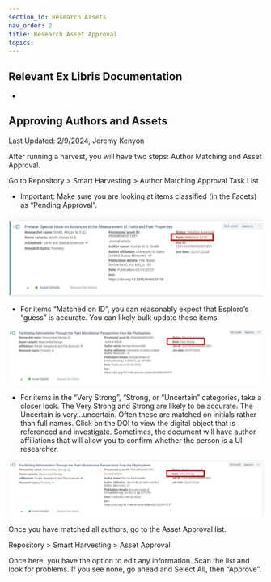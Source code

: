 ```yaml
---
section_id: Research Assets
nav_order: 2
title: Research Asset Approval
topics:
---
```

## Relevant Ex Libris Documentation
-

## Approving Authors and Assets

Last Updated: 2/9/2024, Jeremy Kenyon

After running a harvest, you will have two steps: Author Matching and Asset Approval.

Go to Repository \> Smart Harvesting \> Author Matching Approval Task List

- Important: Make sure you are looking at items classified (in the Facets) as “Pending Approval”.

<img src="../../images/research-asset-approval-1.jpg" width="800" alt="A screenshot of a submitted verso asset, awaiting author matching approval and displaying a 'matched on ID' notice">
    
- For items “Matched on ID”, you can reasonably expect that Esploro’s “guess” is accurate. You can likely bulk update these items.  

<img src="../../images/research-asset-approval-2.jpg" width="800" alt="A screenshot of a submitted verso asset, awaiting author matching approval and displaying a 'very strong' notice">

- For items in the “Very Strong”, “Strong, or “Uncertain” categories, take a closer look. The Very Strong and Strong are likely to be accurate. The Uncertain is very…uncertain. Often these are matched on initials rather than full names. Click on the DOI to view the digital object that is referenced and investigate. Sometimes, the document will have author affiliations that will allow you to confirm whether the person is a UI researcher. 

<img src="../../images/research-asset-approval-3.jpg" width="800" alt="A screenshot of a submitted verso asset, awaiting author matching approval and displaying a 'strong' notice">

Once you have matched all authors, go to the Asset Approval list.

Repository \> Smart Harvesting \> Asset Approval

Once here, you have the option to edit any information. Scan the list and look for problems. If you see none, go ahead and Select All, then “Approve”.